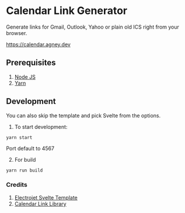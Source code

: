 # Calendar Link Generator

Generate links for Gmail, Outlook, Yahoo or plain old ICS right from your browser.

https://calendar.agney.dev

## Prerequisites

1. [Node JS](https://nodejs.org/)
2. [Yarn](https://yarnpkg.com)

## Development

You can also skip the template and pick Svelte from the options.

1. To start development:

```
yarn start
```

Port default to 4567

2. For build

```
yarn run build
```

### Credits

1. [Electrojet Svelte Template](https://github.com/BoyWithSilverWings/create-electrojet)
2. [Calendar Link Library](https://www.npmjs.com/package/calendar-link)
